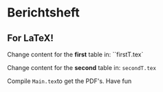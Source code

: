 # Berichtsheft

## For LaTeX!
Change content for the **first** table in:
``firstT.tex`

Change content for the **second** table in:
``secondT.tex``

Compile ``Main.tex``to get the PDF's.
Have fun
